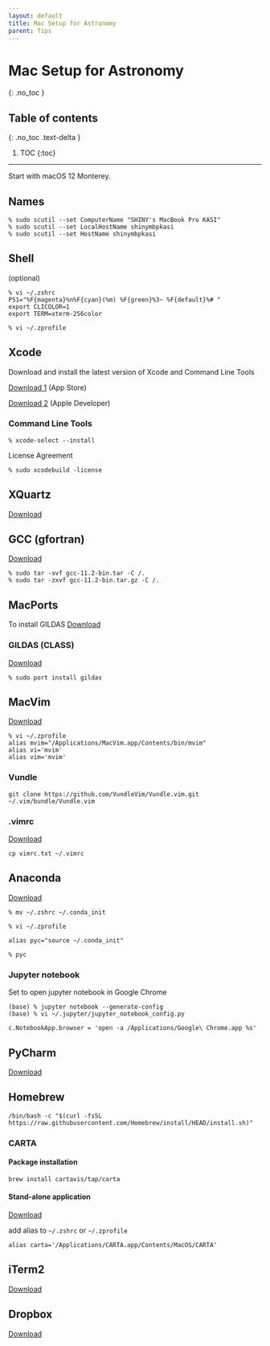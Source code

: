 ```yaml
---
layout: default
title: Mac Setup for Astronomy
parent: Tips
---
```


# Mac Setup for Astronomy

{: .no_toc }

## Table of contents

{: .no_toc .text-delta }

1. TOC
{:toc}

---

Start with macOS 12 Monterey.

## Names

```shell
% sudo scutil --set ComputerName "SHINY's MacBook Pro KASI"
% sudo scutil --set LocalHostName shinymbpkasi
% sudo scutil --set HostName shinymbpkasi
```

## Shell

(optional)

```shell
% vi ~/.zshrc
PS1="%F{magenta}%n%F{cyan}(%m) %F{green}%3~ %F{default}%# "
export CLICOLOR=1
export TERM=xterm-256color

% vi ~/.zprofile

```

## Xcode

Download and install the latest version of Xcode and Command Line Tools

[Download 1](https://apps.apple.com/kr/app/xcode/id497799835?mt=12) (App Store)

[Download 2](https://developer.apple.com/download/all/) (Apple Developer)

### Command Line Tools

```shell
% xcode-select --install
```

License Agreement
```shell
% sudo xcodebuild -license
```

## XQuartz
[Download](https://www.xquartz.org)

## GCC (gfortran)
[Download](http://hpc.sourceforge.net)
```shell
% sudo tar -xvf gcc-11.2-bin.tar -C /.
% sudo tar -zxvf gcc-11.2-bin.tar.gz -C /.
```

## MacPorts
To install GILDAS
[Download](https://www.macports.org/install.php)

### GILDAS (CLASS)
[Download](https://www.iram.fr/IRAMFR/GILDAS/)
```shell
% sudo port install gildas
```

## MacVim
[Download](https://macvim-dev.github.io/macvim/)
```shell
% vi ~/.zprofile
alias mvim="/Applications/MacVim.app/Contents/bin/mvim"
alias vi='mvim'
alias vim='mvim'
```

### Vundle
```shell
git clone https://github.com/VundleVim/Vundle.vim.git ~/.vim/bundle/Vundle.vim
```

### .vimrc
[Download](vimrc.txt)
```shell
cp vimrc.txt ~/.vimrc
```

## Anaconda

[Download](https://www.anaconda.com/products/individual)

```shell
% mv ~/.zshrc ~/.conda_init

% vi ~/.zprofile

alias pyc="source ~/.conda_init"

% pyc
```

### Jupyter notebook
Set to open jupyter notebook in Google Chrome

```shell
(base) % jupyter notebook --generate-config
(base) % vi ~/.jupyter/jupyter_notebook_config.py

c.NotebookApp.browser = 'open -a /Applications/Google\ Chrome.app %s'
```

## PyCharm

[Download](https://www.jetbrains.com/ko-kr/pycharm/download/#section=mac)

## Homebrew

```shell
/bin/bash -c "$(curl -fsSL https://raw.githubusercontent.com/Homebrew/install/HEAD/install.sh)"
```

### CARTA

#### Package installation

```shell
brew install cartavis/tap/carta
```

#### Stand-alone application

[Download](https://github.com/CARTAvis/carta/releases/download/v3.0.0/CARTA-v3.0-Intel.dmg)

add alias to `~/.zshrc` or `~/.zprofile`

```shell
alias carta='/Applications/CARTA.app/Contents/MacOS/CARTA'
```

## iTerm2

[Download](https://iterm2.com)

## Dropbox

[Download](https://www.dropbox.com/downloading?type=full)


